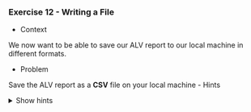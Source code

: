 ### Exercise 12 - Writing a File

- Context 

We now want to be able to save our ALV report to our local machine in different formats.

- Problem 

Save the ALV report as a **CSV** file on your local machine
    - Hints
        <details>
        <summary>Show hints</summary>

        * Use the **GUI_DOWNLOAD** function module and the **FILE_SAVE_DIALOG** method of the **CL_GUI_FRONTEND_SERVICES** class to save your ALV report to your local machine. 
        </details>

- Solution
    <details>
    <summary>Show solution</summary>

    Let's start off with a few data declarations that will hold the relevant information for converting and saving our ALV report

    ```abap
    FORM CONVERT_CSV.
        DATA :
            IT_DOWNLOADABLE TYPE TABLE OF ZTLISTE_SALARIES_FULL,
            LD_FILENAME     TYPE STRING,
            LD_PATH         TYPE STRING,
            LD_FULLPATH     TYPE STRING,
            LD_RESULT       TYPE I.
    ENDFORM.
    ```
    Now lets fetch the rows we want to save (if no rows are selected, we save all of them)

    ```abap
    FORM CONVERT_CSV.
    DATA :
        IT_DOWNLOADABLE TYPE TABLE OF ZTLISTE_SALARIES_FULL,
        LD_FILENAME     TYPE STRING,
        LD_PATH         TYPE STRING,
        LD_FULLPATH     TYPE STRING,
        LD_RESULT       TYPE I.



    " get selected rows and append them to internal table that will be downloaded
    CALL METHOD GRID0100->GET_SELECTED_ROWS
        IMPORTING
        ET_INDEX_ROWS = I_SELECTED_ROWS.
    LOOP AT I_SELECTED_ROWS INTO W_SELECTED_ROWS.
        READ TABLE WS_LISTE_SALARIES_FULL INTO WA INDEX W_SELECTED_ROWS.
        APPEND WA TO IT_DOWNLOADABLE.
    ENDLOOP.

    " if no rows are selected, append every row to IT_DOWNLOADABLE
    IF IT_DOWNLOADABLE IS INITIAL.
        IT_DOWNLOADABLE[] = WS_LISTE_SALARIES_FULL[].
    ENDIF.
    ENDFORM.
    ```

    Now let's call the **FILE_SAVE_DIALOG** method to choose where we will save the file

    ```abap
        " display file save window and fetch file name and file path
    CALL METHOD CL_GUI_FRONTEND_SERVICES=>FILE_SAVE_DIALOG
        EXPORTING
    *     window_title      = ' '
        DEFAULT_EXTENSION = 'CSV'
        DEFAULT_FILE_NAME = 'lISTE_SALARIES'
        INITIAL_DIRECTORY = 'c:\'
        CHANGING
        FILENAME          = LD_FILENAME
        PATH              = LD_PATH
        FULLPATH          = LD_FULLPATH
        USER_ACTION       = LD_RESULT.
    ```

    Finally, let's save the file in CSV format

    ```abap
    " save file using full_path = file_path + file_name
    CALL FUNCTION 'GUI_DOWNLOAD'
        EXPORTING
        FILENAME              = LD_FULLPATH  " File name including path, give CSV as extention of the file
        FILETYPE              = 'ASC'
        WRITE_FIELD_SEPARATOR = ','    " Provide comma as separator
        TABLES
        DATA_TAB              = IT_DOWNLOADABLE     " Pass the Output internal table
        EXCEPTIONS
        OTHERS                = 22.
    IF SY-SUBRC <> 0.
    * MESSAGE ID SY-MSGID TYPE SY-MSGTY NUMBER SY-MSGNO
    *         WITH SY-MSGV1 SY-MSGV2 SY-MSGV3 SY-MSGV4.
    ENDIF.
    ```

    
    </details>



